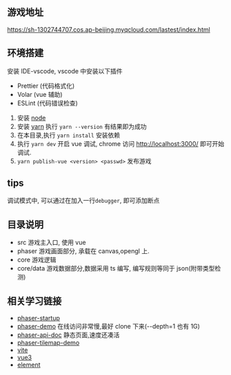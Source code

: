 ## 游戏地址

https://sh-1302744707.cos.ap-beijing.myqcloud.com/lastest/index.html

## 环境搭建

安装 IDE-vscode, vscode 中安装以下插件

- Prettier (代码格式化)
- Volar (vue 辅助)
- ESLint (代码错误检查)

1. 安装 [node](https://nodejs.org/zh-cn/)
2. 安装 [yarn](https://yarn.bootcss.com/docs/install/#windows-stable) 执行 `yarn --version` 有结果即为成功
3. 在本目录,执行 `yarn install` 安装依赖
4. 执行 `yarn dev` 开启 vue 调试, chrome 访问 [http://localhost:3000/](http://localhost:3000/) 即可开始调试.
5. `yarn publish-vue <version> <passwd>` 发布游戏

## tips

调试模式中, 可以通过在加入一行`debugger`, 即可添加断点

## 目录说明

- src 游戏主入口, 使用 vue
- phaser 游戏画面部分, 承载在 canvas,opengl 上.
- core 游戏逻辑
- core/data 游戏数据部分,数据采用 ts 编写, 编写规则等同于 json(附带类型检测)

## 相关学习链接

- [phaser-startup](http://phaser.io/tutorials/making-your-first-phaser-3-game-chinese)
- [phaser-demo](https://github.com/photonstorm/phaser3-examples) 在线访问非常慢,最好 clone 下来(--depth=1 也有 1G)
- [phaser-api-doc](https://photonstorm.github.io/phaser3-docs/index.html) 静态页面,速度还凑活
- [phaser-tilemap-demo](https://blog.ourcade.co/posts/2020/phaser3-mrpas-fov-field-of-view-algorithm-roguelike-dungeon-crawler/)
- [vite](https://vitejs.cn/guide/)
- [vue3](https://v3.cn.vuejs.org/guide/introduction.html)
- [element](https://element-plus.gitee.io/zh-CN/component/button.html)
